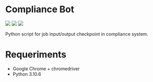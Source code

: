 # Compliance Bot
<div>
  <img src="https://img.shields.io/badge/type-bot-blue">
  <img src="https://img.shields.io/badge/difficulty-easy-brightgreen">
  <img src="https://img.shields.io/badge/tech-python-yellow">
</div>

Python script for job input/output checkpoint in compliance system.

# Requeriments

- Google Chrome + chromedriver
- Python 3.10.6

